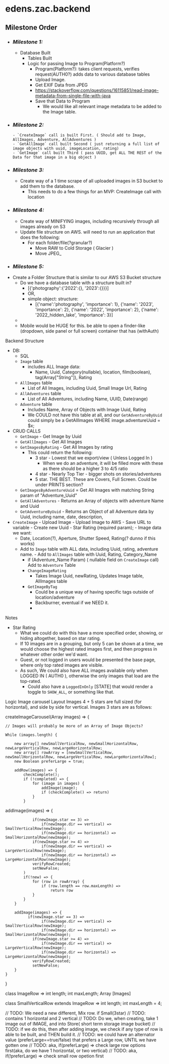 # edens.zac.backend

## Milestone Order

- ### **_Milestone 1:_**
    - Database Built
        - Tables Built
        - Logic for passing Image to Program(Platform?)
            - Program(Platform?): takes client requests, verifies request(AUTH0?) adds data to various database tables
            - Upload Image.
            - Get EXIF Data from JPEG
            - https://stackoverflow.com/questions/16115851/read-image-metadata-from-single-file-with-java
            - Save that Data to Program
                - We would like all relevant image metadata to be added to the Image table.
- ### **_Milestone 2:_**
      - `CreateImage` call is built First. ( Should add to Image, AllImages, Adventure, AllAdventures )
      - `GetAllImage` call built Second ( just returning a full list of image objects with uuid, imageLocation, rating)
      - `GetImage` call built Third ( pass UUID, get ALL THE REST of the Data for that image in a big object )
- ### **_Milestone 3:_**
    - Create way of a 1 time scrape of all uploaded images in S3 bucket to add them to the database.
        - This needs to do a few things for an MVP: CreateImage call with location
- ### **_Milestone 4:_**
    - Create way of MINIFYING images, including recursively through all images already on S3
    - Update file structure on AWS. will need to run an application that does the following:
        - For each folder/file(?granular?)
            - Move RAW to Cold Storage ( Glacier )
            - Move JPEG_
- ### **_Milestone 5:_**
- Create a Folder Structure that is similar to our AWS S3 Bucket structure
    - Do we have a database table with a structure built in?
        - [{'photography':{'2022':{}, '2023':{}}}]
        - OR,
        - simple object: structure:
            - [{'name':'photography', 'importance': 1}, {'name': '2023', 'importance': 2}, {'name': '2022', 'importance': 2}, {'name': '2022_hidden_lake', 'importance': 3}]
    -
    - Mobile would be HUGE for this. be able to open a finder-like (dropdown, side panel or full screen) container that
      has (withAuth)

Backend Structure

- DB:
    - SQL
    - `Image` table
        - includes ALL Image data:
            - Name, Uuid, Category(nullable), location, film(boolean), tag(Array["String"]), Rating
    - `AllImages` table
        - List of All Images, including Uuid, Small Image Url, Rating
    - `AllAdventures` table
        - List of All Adventures, including Name, UUID, Date(range)
    - `Adventure` table
        - Includes Name, Array of Objects with Image Uuid, Rating
        - We COULD not have this table at all, and our `GetAdventureByUuid` could simply be a GetAllImages WHERE
          image.adventureUuid = $x;
- CRUD CALLS
    - `GetImage` - Get Image by Uuid
    - `GetAllImages` - Get All Images
    - `GetImagesByRating` - Get All Images by rating
        - This could return the following:
            - 3 star - Lowest that we export/view ( Unless Logged In )
                - When we do an adventure, it will be filled more with these as there should be a higher 3 to 4/5 ratio
            - 4 star - Nearly Top Tier - bigger shots on stories/adventures
            - 5 star. THE BEST. These are Covers, Full Screen. Could be under PRINTS section?
    - `GetImagesByAdventureUuid` = Get All Images with matching String param of "Adventure_Uuid"
    - `GetAllAdventures` - Returns an Array of objects with adventure Name and Uuid
    - `GetAdventureByUuid` - Returns an Object of all Adventure data by Uuid, including name, date, description,
- `CreateImage` - Upload Image - Upload Image to AWS - Save URL to variable - Create new Uuid - Star Rating (required
  param); - Image data we want:
    - Date, Location(?), Aperture, Shutter Speed, Rating(? dunno if this works)
    - Add to `Image` table with ALL data, including Uuid, rating, adventure name. - Add to `AllImages` table with Uuid,
      Rating, Category_Name
        - if (Adventure_Name Param) ( nullable field on `CreateImage` call) Add to `Adventure` Table
        - `ChangeImageRating`
            - Takes Image Uuid, newRating, Updates Image table, AllImages table
        - `GetImageByTag`
            - Could be a unique way of having specific tags outside of location/adventure
            - Backburner, eventual if we NEED it.
            -

Notes

- Star Rating
    - What we could do with this have a more specified order, showing, or hiding altogether, based on star rating.
    - If 10 images are in a grouping, but only 5 can be shown at a time, we would choose the highest rated images first,
      and then progress in whatever other order we'd want.
    - Guest, or not logged in users would be presented the base page, where only top rated images are visible.
    - As such, We could also have ALL images available only when LOGGED IN ( AUTH0 ), otherwise the only images that
      load are the top-rated.
        - Could also have a `LoggedInOnly` [STATE] that would render a toggle to `SHOW_ALL`, or something like that.

Logic Image carousel Layout Images 4 + 5 stars are full sized (for horizontal), and side by side for vertical. Images 3
stars are as follows:

createImageCarousel(Array images) => {

    // Images will probably be more of an Array of Image Objects?

    While (images.length) {

        new array[] newSmallVerticalRow, newSmallHorizontalRow, newLargeVerticalRow, newLargeHorizontalRow; 
        new array[] rowArray = [newSmallVerticalRow, newSmallHorizontalRow, newLargeVerticalRow, newLargeHorizontalRow];
        new Boolean preferLarge = true;

        addRow(images) => {
            checkComplete();
            if (!completed) => {
                for (image in images) {
                    addImage(image);
                    if (checkComplete() => return)
                }
            }

addImage(images) => {

                if(newImage.star == 3) => 
                    if(newImage.dir == vertical) => SmallVerticalRow(newImage);
                    if(newImage.dir == horizontal) => SmallHorizontalRow(newImage);
                if(newImage.star >= 4) =>
                    if(newImage.dir == vertical) => LargeVerticalRow(newImage);
                    if(newImage.dir == horizontal) => LargeHorizontalRow(newImage);
                verifyRowCreated;
                setNewFalse;
            )
            if(!new) => {
                for (row in rowArray) {
                    if (row.length == row.maxLength) =>
                        return row
                }
            }
        } 

        addImage(images) => {
              if(newImage.star == 3) => 
                    if(newImage.dir == vertical) => SmallVerticalRow(newImage);
                    if(newImage.dir == horizontal) => SmallHorizontalRow(newImage);
                if(newImage.star >= 4) =>
                    if(newImage.dir == vertical) => LargeVerticalRow(newImage);
                    if(newImage.dir == horizontal) => LargeHorizontalRow(newImage);
                verifyRowCreated;
                setNewFalse;
        }
    }

}

class ImageRow =>
int length; int maxLength; Array [Images]

class SmallVerticalRow extends ImageRow =>
int length; int maxLength = 4;

// TODO: We need a new different, Mix row. if Small(3star)
// TODO: contains 1 horizontal and 2 vertical // TODO: Do we, when creating, take 1 image out of IMAGE, and into Store(
short term storage image bucket)
// TODO: if we do this, then after adding image, we check if any type of row is able to be built, and THEN build it. //
TODO: we could have an alternator value (preferLarge==true/false) that prefers a Large row, UNTIL we have gotten one //
TODO: aka, if(preferLarge) => check large row options first(aka, do we have 1 horizontal, or two vertical)
// TODO: aka, if(!preferLarge) => check small row opetion first
       